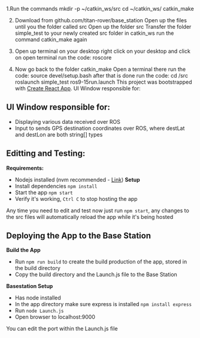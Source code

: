 1.Run the commands
    mkdir -p ~/catkin_ws/src
    cd ~/catkin_ws/
    catkin_make

2. Download from github.com/titan-rover/base_station
   Open up the files until you the folder called src
   Open up the folder src
   Transfer the folder simple_test to your newly created src folder in catkin_ws
   run the command catkin_make again 
3. Open up terminal on your desktop
   right click on your desktop and click on open terminal
   run the code:
     roscore

4. Now go back to the folder catkin_make
   Open a terminal there
   run the code:
     source devel/setup.bash
   after that is done run the code:
     cd /src
     roslaunch simple_test ros9-15run.launch
This project was bootstrapped with [Create React App](https://github.com/facebook/create-react-app).
UI Window responsible for:
## UI Window responsible for:
- Displaying various data received over ROS
- Input to sends GPS destination coordinates over ROS, where destLat and destLon are both string[] types

## Editting and Testing:
**Requirements:**
- Nodejs installed (nvm recommended - [Link](https://github.com/nvm-sh/nvm#installation-and-update))
**Setup**
- Install dependencies `npm install`
- Start the app `npm start`
- Verify it's working, `Ctrl C` to stop hosting the app

Any time you need to edit and test now just run `npm start`, any changes to the src files will automatically reload the app while it's being hosted

## Deploying the App to the Base Station
**Build the App**
- Run `npm run build` to create the build production of the app, stored in the build directory
- Copy the build directory and the Launch.js file to the Base Station

**Basestation Setup**
- Has node installed
- In the app directory make sure express is installed `npm install express`
- Run `node Launch.js`
- Open browser to localhost:9000

You can edit the port within the Launch.js file